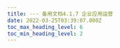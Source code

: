 ```yaml
---
title: --- 备用文档4.1.7 企业应用运营
date: 2022-03-25T03:39:07.000Z
toc_max_heading_level: 6
toc_min_heading_level: 2
---
```


